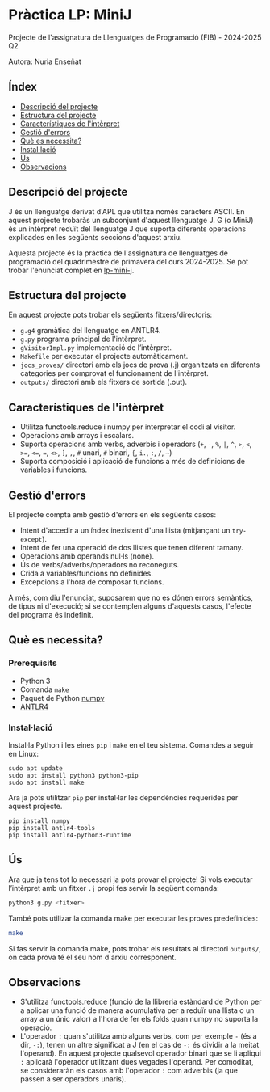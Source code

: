 # Pràctica LP: MiniJ
Projecte de l'assignatura de Llenguatges de Programació (FIB) - 2024-2025 Q2

Autora: Nuria Enseñat

## Índex
- [Descripció del projecte](#descripció-del-projecte)
- [Estructura del projecte](#estructura-del-projecte)
- [Característiques de l'intèrpret](#característiques-de-lintèrpret)
- [Gestió d'errors](#gestió-derrors)
- [Què es necessita?](#què-es-necessita)
- [Instal·lació](#instal·lació)
- [Ús](#ús)
- [Observacions](#observacions)

## Descripció del projecte
J és un llenguatge derivat d'APL que utilitza només caràcters ASCII. En aquest projecte trobaràs un subconjunt d'aquest llenguatge J. G (o MiniJ) és un intèrpret reduït del llenguatge J que suporta diferents operacions explicades en les següents seccions d'aquest arxiu. 

Aquesta projecte és la pràctica de l'assignatura de llenguatges de programació del quadrimestre de primavera del curs 2024-2025. Se pot trobar l'enunciat complet en [lp-mini-j](https://github.com/gebakx/lp-mini-j).


## Estructura del projecte
En aquest projecte pots trobar els següents fitxers/directoris:

- `g.g4` gramàtica del llenguatge en ANTLR4.
- `g.py` programa principal de l'intèrpret.
- `gVisitorImpl.py` implementació de l’intèrpret.
- `Makefile` per executar el projecte automàticament.
- `jocs_proves/` directori amb els jocs de prova (.j) organitzats en diferents categories per comprovat el funcionament de l'intèrpret.
- `outputs/` directori amb els fitxers de sortida (.out).


## Característiques de l'intèrpret
- Utilitza functools.reduce i numpy per interpretar el codi al visitor.
- Operacions amb arrays i escalars.
- Suporta operacions amb verbs, adverbis i operadors (`+`, `-`, `%`, `|`, `^`, `>`, `<`, `>=`, `<=`, `=`, `<>`, `]`, `,`, `#` unari, `#` binari, `{`, `i.`, `:`, `/`, `~`)
- Suporta composició i aplicació de funcions a més de definicions de variables i funcions.

## Gestió d'errors
El projecte compta amb gestió d'errors en els següents casos:
- Intent d'accedir a un índex inexistent d'una llista (mitjançant un `try-except`).
- Intent de fer una operació de dos llistes que tenen diferent tamany.
- Operacions amb operands nul·ls (none).
- Ús de verbs/adverbs/operadors no reconeguts.
- Crida a variables/funcions no definides.
- Excepcions a l'hora de composar funcions.


A més, com diu l'enunciat, suposarem que no es dónen errors semàntics, de tipus ni d'execució; si se contemplen alguns d'aquests casos, l'efecte del programa és indefinit.

## Què es necessita?

### Prerequisits

- Python 3
- Comanda `make`
- Paquet de Python [numpy](https://numpy.org)
- [ANTLR4](https://www.antlr.org/)

### Instal·lació

Instal·la Python i les eines `pip` i `make` en el teu sistema. Comandes a seguir en Linux:

    sudo apt update
    sudo apt install python3 python3-pip
    sudo apt install make

Ara ja pots utilitzar `pip` per instal·lar les dependències requerides per aquest projecte.

    pip install numpy 
    pip install antlr4-tools
    pip install antlr4-python3-runtime
    

## Ús

Ara que ja tens tot lo necessari ja pots provar el projecte! Si vols executar l’intèrpret amb un fitxer `.j` propi fes servir la següent comanda:

```sh
python3 g.py <fitxer>
```
També pots utilizar la comanda make per executar les proves predefinides:

```sh
make
```
Si fas servir la comanda make, pots trobar els resultats al directori `outputs/`, on cada prova té el seu nom d'arxiu corresponent.

## Observacions
- S'utilitza functools.reduce (funció de la llibreria estàndard de Python per a aplicar una funció de manera acumulativa per a reduïr una llista o un array a un únic valor) a l'hora de fer els folds quan numpy no suporta la operació.
- L'operador `:` quan s'utilitza amb alguns verbs, com per exemple `-` (és a dir, `-:`), tenen un altre significat a J (en el cas de `-:` és  dividir a la meitat l'operand). En aquest projecte qualsevol operador binari que se li apliqui `:` aplicarà l'operador utilitzant dues vegades l'operand. Per comoditat, se consideraràn els casos amb l'operador `:` com adverbis (ja que passen a ser operadors unaris).